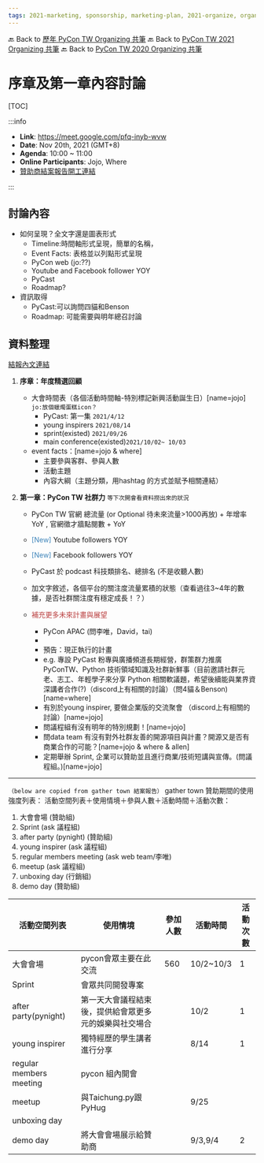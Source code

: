 ```yaml
---
tags: 2021-marketing, sponsorship, marketing-plan, 2021-organize, organize
---
```


🔙 Back to [歷年 PyCon TW Organizing 共筆](/ryPr7SFyP/%2FHM5mHCFKQCu7-W5ea8ITcw%3Fview)
🔙 Back to [PyCon TW 2021 Organizing 共筆](/Wb9vQrfJQk-5tPoPR23hwA)
🔙 Back to [PyCon TW 2020 Organizing 共筆](/5u84SOprTUeQYBR57TH49w)


# 序章及第一章內容討論

[TOC]

:::info
- **Link**: https://meet.google.com/pfq-inyb-wvw
- **Date**: Nov 20th, 2021 (GMT+8)
- **Agenda**: 10:00 ~ 11:00
- **Online Participants**: Jojo, Where
- [贊助商結案報告開工連結](https://hackmd.io/auiMK4HlR-Cvqs-gnPA_AA)

:::

## 討論內容
- 如何呈現？全文字還是圖表形式
    - Timeline:時間軸形式呈現，簡單的名稱，
    - Event Facts: 表格並以列點形式呈現
    - PyCon web (jo:??)
    - Youtube and Facebook follower YOY
    - PyCast
    - Roadmap?
- 資訊取得
    - PyCast:可以詢問四貓和Benson
    - Roadmap: 可能需要與明年總召討論
    
## 資料整理
[結報內文連結](https://hackmd.io/auiMK4HlR-Cvqs-gnPA_AA?view#%E7%B5%90%E5%A0%B1%E5%85%A7%E6%96%87)
1. **序章：年度精選回顧**
    - 大會時間表（各個活動時間軸-特別標記新興活動誕生日）[name=jojo]
`jo:放個蠟燭蛋糕icon？`
        - PyCast: 第一集 `2021/4/12`
        - young inspirers `2021/08/14`
        - sprint(existed) `2021/09/26`
        - main conference(existed)`2021/10/02~ 10/03`
    - event facts：[name=jojo & where]
        - 主要參與客群、參與人數
        - 活動主題
        - 內容大綱（主題分類，用hashtag 的方式並賦予相關連結）





2. **第一章：PyCon TW 社群力** `等下次開會看資料撈出來的狀況`
    - PyCon TW 官網 總流量 (or Optional 待未來流量>1000再放) + 年增率YoY , 官網徵才牆點閱數 + YoY
    - <font color=#3F85BA>[New]</font> Youtube followers YOY
    - <font color=#3F85BA>[New]</font> Facebook followers YOY
    - PyCast 於 podcast 科技類排名、總排名 (不是收聽人數)

    - 加文字敘述，各個平台的關注度流量累積的狀態（查看過往3~4年的數據，是否社群關注度有穩定成長！？）
    
    - <font color=#BA3F3F>補充更多未來計畫與展望</font>
        - PyCon APAC (問李唯，David，tai)
        - 
        - 預告：現正執行的計畫 
        - e.g. 專設 PyCast 粉專與廣播頻道長期經營，群策群力推廣 PyConTW、Python 技術領域知識及社群新鮮事（目前邀請社群元老、志工、年輕學子來分享 Python 相關軟議題，希望後續能與業界資深講者合作(?)（discord上有相關的討論）（問4貓＆Benson) [name=where]
        - 有別於young inspirer, 要做企業版的交流聚會 （discord上有相關的討論）[name=jojo]
        - 問議程組有沒有明年的特別規劃！[name=jojo]
        - 問data team 有沒有對外社群友善的開源項目與計畫？開源又是否有商業合作的可能？[name=jojo & where & allen]
        - 定期舉辦 Sprint, 企業可以贊助並且進行商業/技術短講與宣傳。(問議程組。)[name=jojo]
---


`（below are copied from gather town 結案報告）`
gather town 贊助期間的使用強度列表：
活動空間列表＋使用情境＋參與人數＋活動時間＋活動次數：
1. 大會會場 (贊助組)
2. Sprint (ask 議程組)
3. after party (pynight) (贊助組)
4. young inspirer (ask 議程組)
5. regular members meeting (ask web team/李唯)
6. meetup (ask 議程組)
7. unboxing day (行銷組)
8. demo day (贊助組)


| 活動空間列表              | 使用情境 | 參加人數 | 活動時間 | 活動次數 |
| ----------------------- | -------- | -------- | -------- | -------- |
| 大會會場                 |pycon會眾主要在此交流 |   560  |10/2~10/3| 1 |
| Sprint                  |會眾共同開發專案   |          |          |          |
| after party(pynight)    |第一天大會議程結束後，提供給會眾更多元的娛樂與社交場合  |          |  10/2|    1 |
| young inspirer          | 獨特經歷的學生講者進行分享 |          |8/14 | 1     |
| regular members meeting | pycon 組內開會   |          |          |          |
| meetup                  | 與Taichung.py跟PyHug    |          | 9/25   |          |
| unboxing day            |          |          |          |          |
| demo day                |   將大會會場展示給贊助商  |     |   9/3,9/4  |    2    |

